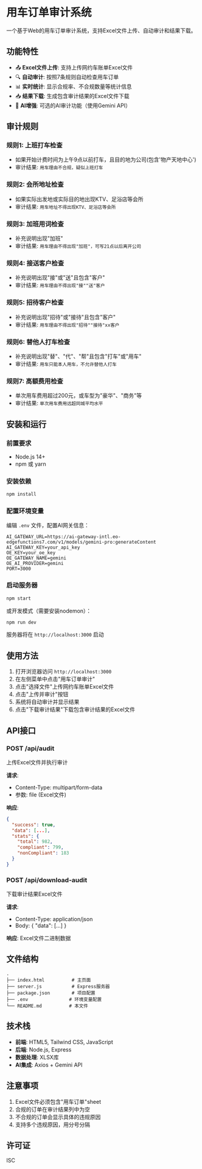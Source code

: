 # 用车订单审计系统

一个基于Web的用车订单审计系统，支持Excel文件上传、自动审计和结果下载。

## 功能特性

- 📤 **Excel文件上传**: 支持上传网约车账单Excel文件
- 🔍 **自动审计**: 按照7条规则自动检查用车订单
- 📊 **实时统计**: 显示合规率、不合规数量等统计信息
- 📥 **结果下载**: 生成包含审计结果的Excel文件下载
- 🤖 **AI增强**: 可选的AI审计功能（使用Gemini API）

## 审计规则

### 规则1: 上班打车检查
- 如果开始计费时间为上午9点以前打车，且目的地为公司(包含'物产天地中心')
- 审计结果: `用车理由不合规，疑似上班打车`

### 规则2: 会所地址检查
- 如果实际出发地或实际目的地出现KTV、足浴店等会所
- 审计结果: `用车地址不得出现KTV、足浴店等会所`

### 规则3: 加班用词检查
- 补充说明出现"加班"
- 审计结果: `用车理由不得出现"加班"，可写21点以后离开公司`

### 规则4: 接送客户检查
- 补充说明出现"接"或"送"且包含"客户"
- 审计结果: `用车理由不得出现"接""送"客户`

### 规则5: 招待客户检查
- 补充说明出现"招待"或"接待"且包含"客户"
- 审计结果: `用车理由不得出现"招待""接待"xx客户`

### 规则6: 替他人打车检查
- 补充说明出现"替"、"代"、"帮"且包含"打车"或"用车"
- 审计结果: `用车只能本人用车，不允许替他人打车`

### 规则7: 高额费用检查
- 单次用车费用超过200元，或车型为"豪华"、"商务"等
- 审计结果: `单次用车费用远超同城平均水平`

## 安装和运行

### 前置要求
- Node.js 14+
- npm 或 yarn

### 安装依赖
```bash
npm install
```

### 配置环境变量
编辑 `.env` 文件，配置AI网关信息：
```
AI_GATEWAY_URL=https://ai-gateway-intl.eo-edgefunctions7.com/v1/models/gemini-pro:generateContent
AI_GATEWAY_KEY=your_api_key
OE_KEY=your_oe_key
OE_GATEWAY_NAME=gemini
OE_AI_PROVIDER=gemini
PORT=3000
```

### 启动服务器
```bash
npm start
```

或开发模式（需要安装nodemon）：
```bash
npm run dev
```

服务器将在 `http://localhost:3000` 启动

## 使用方法

1. 打开浏览器访问 `http://localhost:3000`
2. 在左侧菜单中点击"用车订单审计"
3. 点击"选择文件"上传网约车账单Excel文件
4. 点击"上传并审计"按钮
5. 系统将自动审计并显示结果
6. 点击"下载审计结果"下载包含审计结果的Excel文件

## API接口

### POST /api/audit
上传Excel文件并执行审计

**请求**:
- Content-Type: multipart/form-data
- 参数: file (Excel文件)

**响应**:
```json
{
  "success": true,
  "data": [...],
  "stats": {
    "total": 982,
    "compliant": 799,
    "nonCompliant": 183
  }
}
```

### POST /api/download-audit
下载审计结果Excel文件

**请求**:
- Content-Type: application/json
- Body: { "data": [...] }

**响应**: Excel文件二进制数据

## 文件结构

```
.
├── index.html          # 主页面
├── server.js           # Express服务器
├── package.json        # 项目配置
├── .env               # 环境变量配置
└── README.md          # 本文件
```

## 技术栈

- **前端**: HTML5, Tailwind CSS, JavaScript
- **后端**: Node.js, Express
- **数据处理**: XLSX库
- **AI集成**: Axios + Gemini API

## 注意事项

1. Excel文件必须包含"用车订单"sheet
2. 合规的订单在审计结果列中为空
3. 不合规的订单会显示具体的违规原因
4. 支持多个违规原因，用分号分隔

## 许可证

ISC

